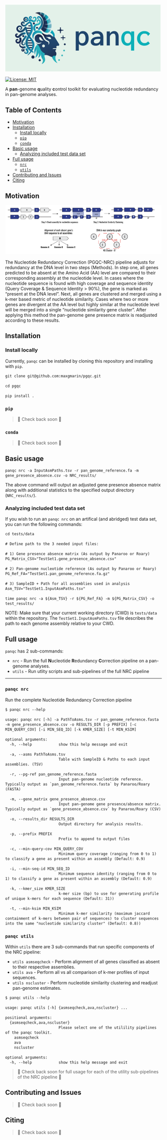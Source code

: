 <img width="500" src="Images/panqc.logo.png" alt="panqc logo">

[![License: MIT](https://img.shields.io/badge/License-MIT-yellow.svg)](https://opensource.org/licenses/MIT)
<!---[![Build Status]()]()
[![github release version]()]()
[![DOI]()]()
--->

A **pan**-genome **q**uality **c**ontrol toolkit for evaluating nucleotide redundancy in pan-genome analyses. 

<!---
> TBD Reference
--->

[TOC]: #
## Table of Contents
- [Motivation](#motivation)
- [Installation](#installation)
  - [Install locally](#install-locally)
  - [`pip`](#pip)
  - [`conda`](#conda)
- [Basic usage](#basic-usage)
  - [Analyzing included test data set](#analyzing-included-test-data-set)
- [Full usage](#full-usage)
  - [`nrc`](#panqc-nrc)
  - [`utils`](#panqc-utils)
- [Contributing and Issues](#contributing-and-issues)
- [Citing](#citing)


## Motivation
![PanQC_NRC_Diagram](Images/PanQC_NRC_Diagram.png)

The Nucleotide Redundancy Correction (PGQC-NRC) pipeline adjusts for redundancy at the DNA level in two steps (Methods). In step one, all genes predicted to be absent at the Amino Acid (AA) level are compared to their corresponding assembly at the nucleotide level. In cases where the nucleotide sequence is found with high coverage and sequence identity (Query Coverage & Sequence Identity > 90%), the gene is marked as “present at the DNA level”. Next, all genes are clustered and merged using a k-mer based metric of nucleotide similarity. Cases where two or more genes are divergent at the AA level but highly similar at the nucleotide level will be merged into a single “nucleotide similarity gene cluster”. After applying this method the pan-genome gene presence matrix is readjusted according to these results.

<!---
**When to use this software**:
**When you should probably NOT use this software:** If you care about... 
--->

## Installation
### Install locally
Currently, `panqc` can be installed by cloning this repository and installing with `pip`.

```
git clone git@github.com:maxgmarin/pgqc.git

cd pgqc

pip install . 
```

### `pip`
>🚧 Check back soon 🚧

### `conda`
>🚧 Check back soon 🚧

## Basic usage

```
panqc nrc -a InputAsmPaths.tsv -r pan_genome_reference.fa -m gene_presence_absence.csv -o NRC_results/
```

The above command will output an adjusted gene presence absence matrix along with additional statistics to the specified output directory (`NRC_results/`).

### Analyzing included test data set

If you wish to run an `panqc nrc` on an artifical (and abridged) test data set, you can run the following commands:

```
cd tests/data

# Define path to the 3 needed input files:

# 1) Gene presence absence matrix (As output by Panaroo or Roary)
PG_Matrix_CSV="TestSet1.gene_presence_absence.csv"

# 2) Pan-genome nucleotide reference (As output by Panaroo or Roary)
PG_Ref_FA="TestSet1.pan_genome_reference.fa.gz"

# 3) SampleID + Path for all assemblies used in analysis
Asm_TSV="TestSet1.InputAsmPaths.tsv"

time panqc nrc -a ${Asm_TSV} -r ${PG_Ref_FA} -m ${PG_Matrix_CSV} -o test_results/
```
NOTE: Make sure that your current working directory (CWD) is `tests/data` within the repository. The `TestSet1.InputAsmPaths.tsv` file describes the path to each genome assembly relative to your CWD.


## Full usage

`panqc` has 2 sub-commands:
- `nrc` - Run the full **N**ucleotide **R**edundancy **C**orrection pipeline on a pan-genome analyses.
- `utils` - Run utlity scripts and sub-pipelines of the full NRC pipeline

---

### `panqc nrc`

Run the complete Nucleotide Redundancy Correction pipeline

```
$ panqc nrc --help

usage: panqc nrc [-h] -a PathToAsms.tsv -r pan_genome_reference.fasta -m gene_presence_absence.csv -o RESULTS_DIR [-p PREFIX] [-c MIN_QUERY_COV] [-i MIN_SEQ_ID] [-k KMER_SIZE] [-t MIN_KSIM]

optional arguments:
  -h, --help            show this help message and exit

  -a, --asms PathToAsms.tsv
                        Table with SampleID & Paths to each input assemblies. (TSV)

  -r, --pg-ref pan_genome_reference.fasta
                        Input pan-genome nucleotide reference. Typically output as `pan_genome_reference.fasta` by Panaroo/Roary (FASTA)

  -m, --gene_matrix gene_presence_absence.csv
                        Input pan-genome gene presence/absence matrix. Typically output as `gene_presence_absence.csv` by Panaroo/Roary (CSV)

  -o, --results_dir RESULTS_DIR
                        Output directory for analysis results.

  -p, --prefix PREFIX
                        Prefix to append to output files

  -c, --min-query-cov MIN_QUERY_COV
                        Minimum query coverage (ranging from 0 to 1) to classify a gene as present within an assembly (Default: 0.9)

  -i, --min-seq-id MIN_SEQ_ID
                        Minimum sequence identity (ranging from 0 to 1) to classify a gene as present within an assembly (Default: 0.9)

  -k, --kmer_size KMER_SIZE
                        k-mer size (bp) to use for generating profile of unique k-mers for each sequence (Default: 31))

  -t, --min-ksim MIN_KSIM
                        Minimum k-mer similarity (maximum jaccard containment of k-mers between pair of sequences) to cluster sequences into the same "nucleotide similarity cluster" (Default: 0.8))
```


### `panqc utils`

Within `utils` there are 3 sub-commands that run specific components of the NRC pipeline:
- `utils asmseqcheck` - Perform alignment of all genes classified as absent to their respective assemblies.
- `utils ava` - Perform all vs all comparison of k-mer profiles of input sequences. 
- `utils nscluster` - Perform nucleotide similarity clustering and readjust pan-genome estimates.

```
$ panqc utils --help

usage: panqc utils [-h] {asmseqcheck,ava,nscluster} ...

positional arguments:
  {asmseqcheck,ava,nscluster}
                        Please select one of the utilility pipelines of the panqc toolkit.
    asmseqcheck
    ava
    nscluster

optional arguments:
  -h, --help            show this help message and exit

```

>🚧 Check back soon for full usage for each of the utility sub-pipelines of the NRC pipeline 🚧

## Contributing and Issues
>🚧 Check back soon 🚧

## Citing
>🚧 Check back soon 🚧

<!---
If you use `panqc` in your work, please cite:
> TBD
--->
